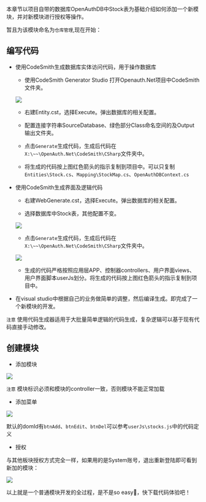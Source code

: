 本章节以项目自带的数据库OpenAuthDB中Stock表为基础介绍如何添加一个新模块，并对新模块进行授权等操作。

暂且为该模块命名为`仓库管理`,现在开始：

## 编写代码
 
 * 使用CodeSmith生成数据库实体访问代码，用于操作数据库

    * 使用CodeSmith Generator Studio 打开Openauth.Net项目中CodeSmith文件夹。

   ![](http://www.openauth.me/upload/180523102401201.png " ")
    
    * 右建Entity.cst，选择Execute。弹出数据库的相关配置。
    
    * 配置连接字符串SourceDatabase、绿色部分Class命名空间的及Output输出文件夹。

    * 点击`Generate`生成代码，生成后代码在`X:\~~\OpenAuth.Net\CodeSmith\CSharp`文件夹中。

    * 将生成的代码按上图红色箭头的指示复制到项目中。可以只复制`Entities\Stock.cs`、`Mapping\StockMap.cs`、`OpenAuthDBContext.cs`

 * 使用CodeSmith生成界面及逻辑代码

    * 右建WebGenerate.cst，选择Execute。弹出数据库的相关配置。
    
    * 选择数据库中Stock表，其他配置不变。

    ![](http://www.openauth.me/upload/180523105001970.jpg "")

    * 点击`Generate`生成代码，生成后代码在`X:\~~\OpenAuth.Net\CodeSmith\CSharp`文件夹中。

    ![](http://www.openauth.me/upload/180523105310484.png "")

    * 生成的代码严格按照应用层APP、控制器controllers、用户界面views、用户界面脚本userJs划分。将生成的代码按上图红色箭头的指示复制到项目中。

 * 在visual studio中根据自己的业务做简单的调整，然后编译生成。即完成了一个新模块的开发。

 `注意` 使用代码生成器适用于大批量简单逻辑的代码生成，复杂逻辑可以基于现有代码直接手动修改。

## 创建模块

 * 添加模块

 ![](http://www.openauth.me/upload/180523113510852.png)

 `注意` 模块标识必须和模块的controller一致，否则模块不能正常加载

 * 添加菜单

 ![](http://www.openauth.me/upload/180523111946327.png)

 默认的domId有`btnAdd`、`btnEdit`、`btnDel`可以参考`userJs\stocks.js`中的代码定义

 * 授权
 
 与其他板块授权方式完全一样，如果用的是System账号，退出重新登陆即可看到新加的模块：

 ![](http://www.openauth.me/upload/180523113201515.png)

 以上就是一个普通模块开发的全过程，是不是so easy🙂，快下载代码体验吧！